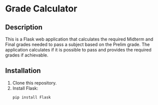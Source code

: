 # Grade Calculator

## Description

This is a Flask web application that calculates the required Midterm and Final grades needed to pass a subject based on the Prelim grade. The application calculates if it is possible to pass and provides the required grades if achievable.

## Installation

1. Clone this repository.
2. Install Flask:
   ```bash
   pip install Flask
